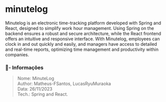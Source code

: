 # minutelog
Minutelog is an electronic time-tracking platform developed with Spring and React, designed to simplify work hour management. Using Spring on the backend ensures a robust and secure architecture, while the React frontend offers an intuitive and responsive interface. With Minutelog, employees can clock in and out quickly and easily, and managers have access to detailed and real-time reports, optimizing time management and productivity within companies.

### 📜- Informações
> Nome: MinuteLog <br/>
> Author: Matheus-FSantos, LucasRyuMuraoka <br/>
> Data: 26/11/2023 <br/>
> Tech.: Spring and React.
